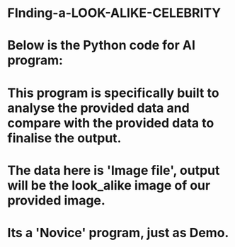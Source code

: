 # FInding-a-LOOK-ALIKE-CELEBRITY
# Below is the  Python code for AI program:
# This program is specifically built to analyse the provided data and compare with the provided data to finalise the output.
# The data here is 'Image file', output will be the look_alike image of our provided image.
# Its a 'Novice' program, just as Demo.
